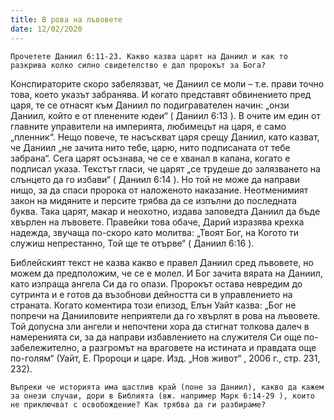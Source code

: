 ```yaml
---
title: В рова на лъвовете
date: 12/02/2020
---
```


`Прочетете Даниил 6:11-23. Какво казва царят на Даниил и как то разкрива колко силно свидетелство е дал пророкът за Бога?`

Конспираторите скоро забелязват, че Даниил се моли – т.е. прави точно това, което указът забранява. И когато представят обвинението пред царя, те се отнасят към Даниил по подигравателен начин: „онзи Даниил, който е от пленените юдеи“ ( Даниил 6:13 ). В очите им един от главните управители на империята, любимецът на царя, е само „пленник“. Нещо повече, те насъскват царя срещу Даниил, като казват, че Даниил „не зачита нито тебе, царю, нито подписаната от тебе забрана“. Сега царят осъзнава, че се е хванал в капана, когато е подписал указа. Текстът гласи, че царят „се трудеше до залязването на слънцето да го избави“ ( Даниил 6:14 ). Но той не може да направи нищо, за да спаси пророка от наложеното наказание. Неотменимият закон на мидяните и персите трябва да се изпълни до последната буква. Така царят, макар и неохотно, издава заповедта Даниил да бъде хвърлен на лъвовете. Правейки това обаче, Дарий изразява крехка надежда, звучаща по-скоро като молитва: „Твоят Бог, на Когото ти служиш непрестанно, Той ще те отърве“ ( Даниил 6:16 ).

Библейският текст не казва какво е правел Даниил сред лъвовете, но можем да предположим, че се е молел. И Бог зачита вярата на Даниил, като изпраща ангела Си да го опази. Пророкът остава невредим до сутринта и е готов да възобнови дейността си в управлението на страната. Когато коментира този епизод, Елън Уайт казва: „Бог не попречи на Данииловите неприятели да го хвърлят в рова на лъвовете. Той допусна зли ангели и непочтени хора да стигнат толкова далеч в намеренията си, за да направи избавлението на служителя Си още по-забележително, а разгромът на враговете на истината и правдата още по-голям“ (Уайт, Е. Пророци и царе. Изд. „Нов живот“ , 2006 г., стр. 231, 232).

`Въпреки че историята има щастлив край (поне за Даниил), какво да кажем за онези случаи, дори в Библията (вж. например Марк 6:14-29 ), които не приключват с освобождение? Как трябва да ги разбираме?`